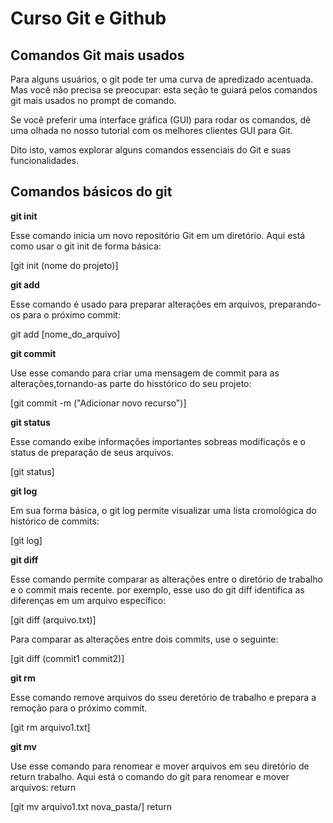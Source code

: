# Curso Git e Github

## Comandos Git mais usados

Para alguns usuários, o git pode ter uma curva de apredizado acentuada. Mas você não precisa se preocupar: esta seção te guiará pelos comandos git mais usados no prompt de comando.

Se você preferir uma interface gráfica (GUI) para rodar os comandos, dê uma olhada no nosso tutorial com os melhores clientes GUI para Git.

Dito isto, vamos explorar alguns comandos essenciais do Git e suas funcionalidades.

## Comandos básicos do git

**git init**

Esse comando inicia  um novo repositório Git em um diretório. 
Aqui está como usar o git init de forma básica:

[git init (nome do projeto)]

**git add** 

Esse comando é usado para preparar alterações em arquivos, preparando-os
para o próximo commit:

git add [nome_do_arquivo]

**git commit**

Use esse comando para criar uma mensagem de commit para as alterações,tornando-as 
parte do hisstórico do seu projeto:

[git commit -m ("Adicionar novo recurso")]

**git status**

Esse comando exibe informações importantes sobreas modificaçõs e o status de 
preparação de seus arquivos.

[git status]

**git log**

Em sua forma básica, o git log permite visualizar uma lista cromológica do 
histórico de commits:

[git log]

**git diff**

Esse comando permite comparar as alterações entre o diretório de trabalho
e o commit mais recente. por exemplo, esse uso do git diff identifica as 
diferenças em um arquivo específico:

[git diff (arquivo.txt)]

Para comparar as alterações entre dois commits, use o seguinte:

[git diff (commit1 commit2)]

**git rm**

Esse comando remove arquivos do sseu deretório de trabalho e 
prepara a remoção para o próximo commit.

[git rm arquivo1.txt]

**git mv**

Use esse comando para renomear e mover arquivos em seu diretório de  return
trabalho. Aqui está o comando do git para renomear e mover arquivos:  return

[git mv arquivo1.txt nova_pasta/] return


































